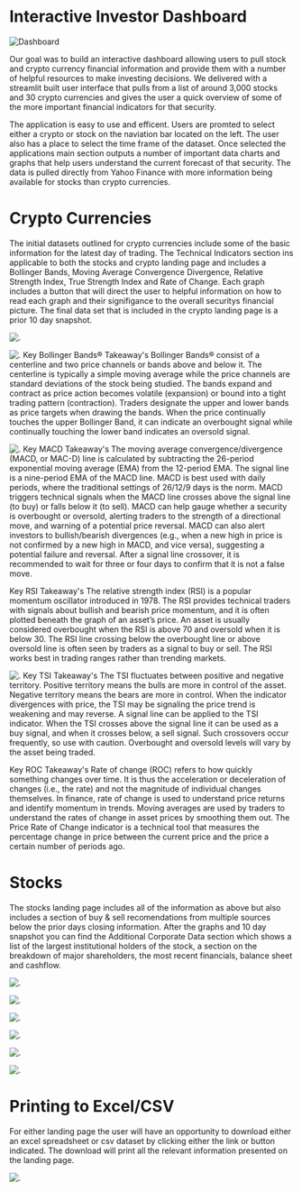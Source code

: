 # Interactive Investor Dashboard

![Dashboard](images/Dashboard_Homepage.png)

Our goal was to build an interactive dashboard allowing users to pull stock and crypto currency financial information and provide them with a number of helpful resources to make investing decisions.  We delivered with a streamlit built user interface that pulls from a list of around 3,000 stocks and 30 crypto currencies and gives the user a quick overview of some of the more important financial indicators for that security. 

The application is easy to use and efficent.  Users are promted to select either a crypto or stock on the naviation bar located on the left.  The user also has a place to select the time frame of the dataset.  Once selected the applications main section outputs a number of important data charts and graphs that help users understand the current forecast of that security.  The data is pulled directly from Yahoo Finance with more information being available for stocks than crypto currencies.  


# Crypto Currencies

The initial datasets outlined for crypto currencies include some of the basic information for the latest day of trading.  The Technical Indicators section ins applicable to both the stocks and crypto landing page and includes a Bollinger Bands, Moving Average Convergence Divergence, Relative Strength Index, True Strength Index and Rate of Change.  Each graph includes a button that will direct the user to helpful information on how to read each graph and their signifigance to the overall securitys financial picture. The final data set that is included in the crypto landing page is a prior 10 day snapshot.

![.](images/Crypto_Dataset.png)

![.](images/Bollinger_Band.png)
Key Bollinger Bands® Takeaway's
Bollinger Bands® consist of a centerline and two price channels or bands above and below it. The centerline is typically a simple moving average while the price channels are standard deviations of the stock being studied. The bands expand and contract as price action becomes volatile (expansion) or bound into a tight trading pattern (contraction). Traders designate the upper and lower bands as price targets when drawing the bands. When the price continually touches the upper Bollinger Band, it can indicate an overbought signal while continually touching the lower band indicates an oversold signal.

![.](images/MACD_RSI.png)
Key MACD Takeaway's
The moving average convergence/divergence (MACD, or MAC-D) line is calculated by subtracting the 26-period exponential moving average (EMA) from the 12-period EMA. The signal line is a nine-period EMA of the MACD line. MACD is best used with daily periods, where the traditional settings of 26/12/9 days is the norm. MACD triggers technical signals when the MACD line crosses above the signal line (to buy) or falls below it (to sell). MACD can help gauge whether a security is overbought or oversold, alerting traders to the strength of a directional move, and warning of a potential price reversal. MACD can also alert investors to bullish/bearish divergences (e.g., when a new high in price is not confirmed by a new high in MACD, and vice versa), suggesting a potential failure and reversal. After a signal line crossover, it is recommended to wait for three or four days to confirm that it is not a false move.

Key RSI Takeaway's
The relative strength index (RSI) is a popular momentum oscillator introduced in 1978. The RSI provides technical traders with signals about bullish and bearish price momentum, and it is often plotted beneath the graph of an asset’s price. An asset is usually considered overbought when the RSI is above 70 and oversold when it is below 30. The RSI line crossing below the overbought line or above oversold line is often seen by traders as a signal to buy or sell. The RSI works best in trading ranges rather than trending markets.

![.](images/TSI_ROC.png)
Key TSI Takeaway's
The TSI fluctuates between positive and negative territory. Positive territory means the bulls are more in control of the asset. Negative territory means the bears are more in control. When the indicator divergences with price, the TSI may be signaling the price trend is weakening and may reverse. A signal line can be applied to the TSI indicator. When the TSI crosses above the signal line it can be used as a buy signal, and when it crosses below, a sell signal. Such crossovers occur frequently, so use with caution. Overbought and oversold levels will vary by the asset being traded.

Key ROC Takeaway's
Rate of change (ROC) refers to how quickly something changes over time. It is thus the acceleration or deceleration of changes (i.e., the rate) and not the magnitude of individual changes themselves. In finance, rate of change is used to understand price returns and identify momentum in trends. Moving averages are used by traders to understand the rates of change in asset prices by smoothing them out. The Price Rate of Change indicator is a technical tool that measures the percentage change in price between the current price and the price a certain number of periods ago.

# Stocks

The stocks landing page includes all of the information as above but also includes a section of buy & sell recomendations from multiple sources below the prior days closing information.  After the graphs and 10 day snapshot you can find the Additional Corporate Data section which shows a list of the largest institutional holders of the stock, a section on the breakdown of major shareholders, the most recent financials, balance sheet and cashflow. 

![.](images/Stock_Landing_Page.png)

![.](images/Institutional_Holders.png)

![.](images/Major_Shareholders.png)

![.](images/Financials.png)

![.](images/Balance_Sheet.png)

![.](images/Cashflow.png)

# Printing to Excel/CSV

For either landing page the user will have an opportunity to download either an excel spreadsheet or csv dataset by clicking either the link or button indicated.  The download will print all the relevant information presented on the landing page. 

![.](images/Create_File.png)
